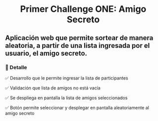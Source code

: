 <h1 align="center">Primer Challenge ONE: Amigo Secreto</h1>

<h2 align="left">Aplicación web que permite sortear de manera aleatoria, a partir de una lista ingresada por el usuario, el amigo secreto.</h2>

<h3 align="left">📌 Detalle</h3>

✅ Desarrollo que le permite ingresar la lista de participantes  

✅ Validación que lista de amigos no está vacía  

✅ Se despliega en pantalla la lista de amigos seleccionados  

✅ Botón permite seleccionar y desplegar en pantalla aleatoriamente al amigo secreto  

